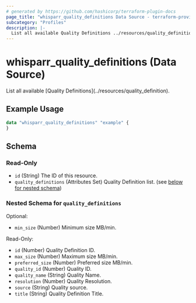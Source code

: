 ```yaml
---
# generated by https://github.com/hashicorp/terraform-plugin-docs
page_title: "whisparr_quality_definitions Data Source - terraform-provider-whisparr"
subcategory: "Profiles"
description: |-
  List all available Quality Definitions ../resources/quality_definition.
---
```


# whisparr_quality_definitions (Data Source)

<!-- subcategory:Profiles -->List all available [Quality Definitions](../resources/quality_definition).

## Example Usage

```terraform
data "whisparr_quality_definitions" "example" {
}
```

<!-- schema generated by tfplugindocs -->
## Schema

### Read-Only

- `id` (String) The ID of this resource.
- `quality_definitions` (Attributes Set) Quality Definition list. (see [below for nested schema](#nestedatt--quality_definitions))

<a id="nestedatt--quality_definitions"></a>
### Nested Schema for `quality_definitions`

Optional:

- `min_size` (Number) Minimum size MB/min.

Read-Only:

- `id` (Number) Quality Definition ID.
- `max_size` (Number) Maximum size MB/min.
- `preferred_size` (Number) Preferred size MB/min.
- `quality_id` (Number) Quality ID.
- `quality_name` (String) Quality Name.
- `resolution` (Number) Quality Resolution.
- `source` (String) Quality source.
- `title` (String) Quality Definition Title.



